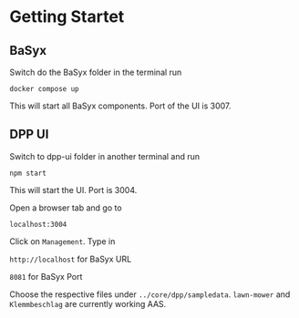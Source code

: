 # Getting Startet

## BaSyx
Switch do the BaSyx folder in the terminal run
```shell
docker compose up
```
This will start all BaSyx components. Port of the UI is 3007.

## DPP UI
Switch to dpp-ui folder in another terminal and run
```shell
npm start
```
This will start the UI. Port is 3004.

Open a browser tab and go to
```shell
localhost:3004
```
Click on `Management`. Type in

`http://localhost` for BaSyx URL

`8081` for BaSyx Port

Choose the respective files under `../core/dpp/sampledata`. `lawn-mower` and `Klemmbeschlag` are currently working AAS.
